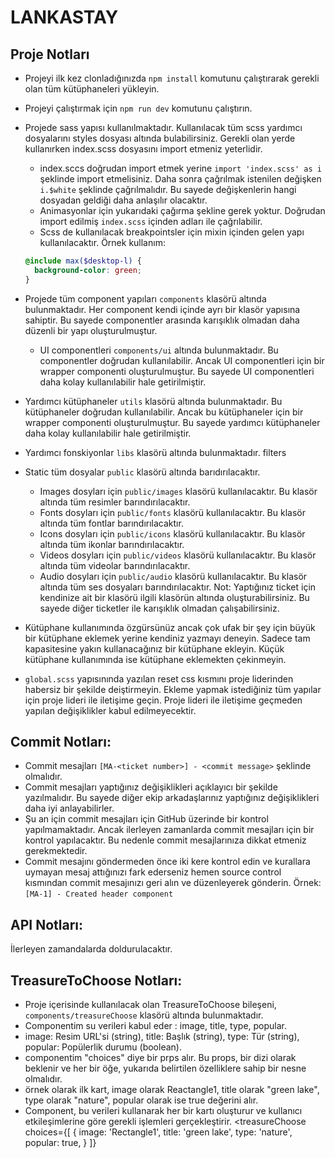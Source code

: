 # LANKASTAY

## Proje Notları

- Projeyi ilk kez clonladığınızda `npm install` komutunu çalıştırarak gerekli olan tüm kütüphaneleri yükleyin.
- Projeyi çalıştırmak için `npm run dev` komutunu çalıştırın.
- Projede sass yapısı kullanılmaktadır. Kullanılacak tüm scss yardımcı dosyalarını styles dosyası altında bulabilirsiniz. Gerekli olan yerde kullanırken index.scss dosyasını import etmeniz yeterlidir.
  - index.sccs doğrudan import etmek yerine `import 'index.scss' as i` şeklinde import etmelisiniz. Daha sonra çağrılmak istenilen değişken `i.$white` şeklinde çağrılmalıdır. Bu sayede değişkenlerin hangi dosyadan geldiği daha anlaşılır olacaktır.
  - Animasyonlar için yukarıdaki çağırma şekline gerek yoktur. Doğrudan import edilmiş `index.scss` içinden adları ile çağrılabilir.
  - Scss de kullanılacak breakpointsler için mixin içinden gelen yapı kullanılacaktır.
    Örnek kullanım:
  ```scss
  @include max($desktop-l) {
    background-color: green;
  }
  ```
- Projede tüm component yapıları `components` klasörü altında bulunmaktadır. Her component kendi içinde ayrı bir klasör yapısına sahiptir. Bu sayede componentler arasında karışıklık olmadan daha düzenli bir yapı oluşturulmuştur.
  - UI componentleri `components/ui` altında bulunmaktadır. Bu componentler doğrudan kullanılabilir. Ancak UI componentleri için bir wrapper componenti oluşturulmuştur. Bu sayede UI componentleri daha kolay kullanılabilir hale getirilmiştir.
- Yardımcı kütüphaneler `utils` klasörü altında bulunmaktadır. Bu kütüphaneler doğrudan kullanılabilir. Ancak bu kütüphaneler için bir wrapper componenti oluşturulmuştur. Bu sayede yardımcı kütüphaneler daha kolay kullanılabilir hale getirilmiştir.
- Yardımcı fonskiyonlar `libs` klasörü altında bulunmaktadır. filters
- Static tüm dosyalar `public` klasörü altında barıdırılacaktır.

  - Images dosyları için `public/images` klasörü kullanılacaktır. Bu klasör altında tüm resimler barındırılacaktır.
  - Fonts dosyları için `public/fonts` klasörü kullanılacaktır. Bu klasör altında tüm fontlar barındırılacaktır.
  - Icons dosyları için `public/icons` klasörü kullanılacaktır. Bu klasör altında tüm ikonlar barındırılacaktır.
  - Videos dosyları için `public/videos` klasörü kullanılacaktır. Bu klasör altında tüm videolar barındırılacaktır.
  - Audio dosyları için `public/audio` klasörü kullanılacaktır. Bu klasör altında tüm ses dosyaları barındırılacaktır.
    Not: Yaptığınız ticket için kendinize ait bir klasörü ilgili klasörün altında oluşturabilirsiniz. Bu sayede diğer ticketler ile karışıklık olmadan çalışabilirsiniz.

- Kütüphane kullanımında özgürsünüz ancak çok ufak bir şey için büyük bir kütüphane eklemek yerine kendiniz yazmayı deneyin. Sadece tam kapasitesine yakın kullanacağınız bir kütüphane ekleyin. Küçük kütüphane kullanımında ise kütüphane eklemekten çekinmeyin.
- `global.scss` yapısınında yazılan reset css kısmını proje liderinden habersiz bir şekilde deiştirmeyin. Ekleme yapmak istediğiniz tüm yapılar için proje lideri ile iletişime geçin. Proje lideri ile iletişime geçmeden yapılan değişiklikler kabul edilmeyecektir.

## Commit Notları:

- Commit mesajları `[MA-<ticket number>] - <commit message>` şeklinde olmalıdır.
- Commit mesajları yaptığınız değişiklikleri açıklayıcı bir şekilde yazılmalıdır. Bu sayede diğer ekip arkadaşlarınız yaptığınız değişiklikleri daha iyi anlayabilirler.
- Şu an için commit mesajları için GitHub üzerinde bir kontrol yapılmamaktadır. Ancak ilerleyen zamanlarda commit mesajları için bir kontrol yapılacaktır. Bu nedenle commit mesajlarınıza dikkat etmeniz gerekmektedir.
- Commit mesajını göndermeden önce iki kere kontrol edin ve kurallara uymayan mesaj attığınızı fark ederseniz hemen source control kısmından commit mesajınızı geri alın ve düzenleyerek gönderin.
  Örnek: `[MA-1] - Created header component`

## API Notları:

İlerleyen zamandalarda doldurulacaktır.


## TreasureToChoose Notları:

- Proje içerisinde kullanılacak olan TreasureToChoose bileşeni, `components/treasureChoose` klasörü altında bulunmaktadır.
- Componentim su verileri kabul eder : image, title, type, popular.
- image: Resim URL'si (string), title: Başlık (string), type: Tür (string), popular: Popülerlik durumu (boolean).
- componentim "choices" diye bir prps alır. Bu props, bir dizi olarak beklenir ve her bir öğe, yukarıda belirtilen özelliklere sahip bir nesne olmalıdır.
- örnek olarak ilk kart, image olarak Reactangle1, title olarak "green lake", type olarak "nature", popular olarak ise true değerini alır.
- Component, bu verileri kullanarak her bir kartı oluşturur ve kullanıcı etkileşimlerine göre gerekli işlemleri gerçekleştirir.
<treasureChoose
  choices={[
    {
      image: 'Rectangle1',
      title: 'green lake',
      type: 'nature',
      popular: true,
    }
  ]}